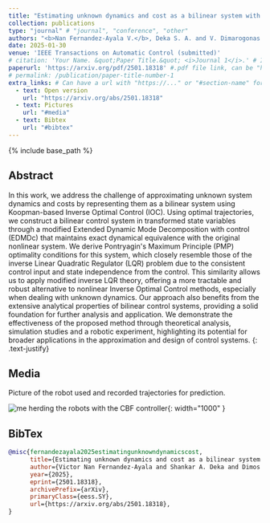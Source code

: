 ```yaml
---
title: "Estimating unknown dynamics and cost as a bilinear system with Koopman-based Inverse Optimal Control"
collection: publications
type: "journal" # "journal", "conference", "other"
authors: "<b>Nan Fernandez-Ayala V.</b>, Deka S. A. and V. Dimarogonas D."
date: 2025-01-30
venue: 'IEEE Transactions on Automatic Control (submitted)'
# citation: 'Your Name. &quot;Paper Title.&quot; <i>Journal 1</i>.' # If not defined, the recommended citation is automatically generated
paperurl: 'https://arxiv.org/pdf/2501.18318' #.pdf file link, can be "http://..." or a file name inside files/
# permalink: /publication/paper-title-number-1
extra_links: # Can have a url with "https://..." or "#section-name" for a reference to a section in this .md page, e.g #media
  - text: Open version
    url: "https://arxiv.org/abs/2501.18318"
  - text: Pictures
    url: "#media"
  - text: Bibtex
    url: "#bibtex"
---
```

{% include base_path %}
## Abstract

In this work, we address the challenge of approximating unknown system dynamics and costs by representing them as a bilinear system using Koopman-based Inverse Optimal Control (IOC). Using optimal trajectories, we construct a bilinear control system in transformed state variables through a modified Extended Dynamic Mode Decomposition with control (EDMDc) that maintains exact dynamical equivalence with the original nonlinear system. We derive Pontryagin's Maximum Principle (PMP) optimality conditions for this system, which closely resemble those of the inverse Linear Quadratic Regulator (LQR) problem due to the consistent control input and state independence from the control. This similarity allows us to apply modified inverse LQR theory, offering a more tractable and robust alternative to nonlinear Inverse Optimal Control methods, especially when dealing with unknown dynamics. Our approach also benefits from the extensive analytical properties of bilinear control systems, providing a solid foundation for further analysis and application. We demonstrate the effectiveness of the proposed method through theoretical analysis, simulation studies and a robotic experiment, highlighting its potential for broader applications in the approximation and design of control systems.
{: .text-justify}

## Media
Picture of the robot used and recorded trajectories for prediction.

![me herding the robots with the CBF controller]({{base_path}}/images/tac25/robots_prediction.png){: width="1000" }

## BibTex

```bibtex
@misc{fernandezayala2025estimatingunknowndynamicscost,
      title={Estimating unknown dynamics and cost as a bilinear system with Koopman-based Inverse Optimal Control}, 
      author={Victor Nan Fernandez-Ayala and Shankar A. Deka and Dimos V. Dimarogonas},
      year={2025},
      eprint={2501.18318},
      archivePrefix={arXiv},
      primaryClass={eess.SY},
      url={https://arxiv.org/abs/2501.18318}, 
}
```